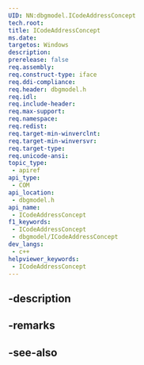 ```yaml
---
UID: NN:dbgmodel.ICodeAddressConcept
tech.root: 
title: ICodeAddressConcept
ms.date: 
targetos: Windows
description: 
prerelease: false
req.assembly: 
req.construct-type: iface
req.ddi-compliance: 
req.header: dbgmodel.h
req.idl: 
req.include-header: 
req.max-support: 
req.namespace: 
req.redist: 
req.target-min-winverclnt: 
req.target-min-winversvr: 
req.target-type: 
req.unicode-ansi: 
topic_type:
 - apiref
api_type:
 - COM
api_location:
 - dbgmodel.h
api_name:
 - ICodeAddressConcept
f1_keywords:
 - ICodeAddressConcept
 - dbgmodel/ICodeAddressConcept
dev_langs:
 - c++
helpviewer_keywords:
 - ICodeAddressConcept
---
```


## -description

## -remarks

## -see-also

